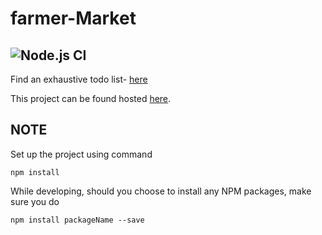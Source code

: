 # farmer-Market
![Node.js CI](https://github.com/nirmalhk7/farmer-Market/workflows/Node.js%20CI/badge.svg)
---
Find an exhaustive todo list- [here](https://github.com/nirmalhk7/farmer-Market/projects/1)

This project can be found hosted [here](https://agribazaar.herokuapp.com).

## NOTE
Set up the project using command
```
npm install
```

While developing, should you choose to install any NPM packages, make sure you do
```
npm install packageName --save
```


